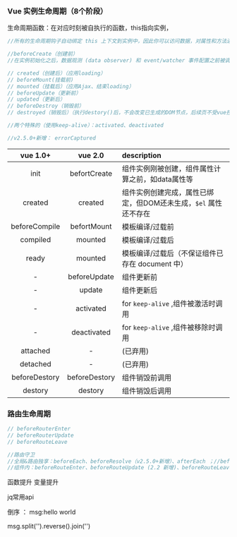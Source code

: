 ###  Vue 实例生命周期（8个阶段）

生命周期函数：在对应时刻被自执行的函数，this指向实例，

```js
//所有的生命周期钩子自动绑定 this 上下文到实例中，因此你可以访问数据，对属性和方法进行运算。这意味着你不能使用箭头函数来定义一个生命周期方法

//beforeCreate（创建前）
//在实例初始化之后，数据观测 (data observer) 和 event/watcher 事件配置之前被调用

// created（创建后）（应用loading）
// beforeMount(挂载前)
// mounted（挂载后）（应用Ajax、结束loading）
// beforeUpdate（更新前）
// updated（更新后）
// beforeDestroy（销毁前）
// destroyed（销毁后）（执行destory()后，不会改变已生成的DOM节点，后续页不受vue控制）

//两个特殊的（使用keep-alive）：activated、deactivated

//v2.5.0+新增： errorCaptured

```


|vue 1.0+       | vue 2.0       |  description
|:-------------:|:-------------:|:-------------|
|init           |befortCreate   |组件实例刚被创建，组件属性计算之前，如data属性等
|created        |created        |组件实例创建完成，属性已绑定，但DOM还未生成，`$el` 属性还不存在
|beforeCompile  |befortMount    |模板编译/过载前
|compiled       |mounted        |模板编译/过载后
|ready          |mounted        |模板编译/过载后（不保证组件已存在 document 中）
|-              |beforeUpdate   |组件更新前
|-              |update         |组件更新后
|-              |activated      |for `keep-alive` ,组件被激活时调用
|-              |deactivated    |for `keep-alive` ,组件被移除时调用
|attached       |-              |(已弃用)
|detached       |-              |(已弃用)
|beforeDestory  |beforeDestory  |组件销毁前调用
|destory        |destory        |组件销毁后调用


### 路由生命周期

```js
// beforeRouterEnter
// beforeRouterUpdate
// beforeRouteLeave

//路由守卫
//全局&路由独享：beforeEach、beforeResolve（v2.5.0+新增）、afterEach ；//beforeEnter（路由独享，类似beforeEach）
//组件内：beforeRouteEnter、beforeRouteUpdate (2.2 新增)、beforeRouteLeave

```

函数提升 变量提升

jq常用api

倒序 ：
msg:hello world

msg.split('').reverse().join('')


